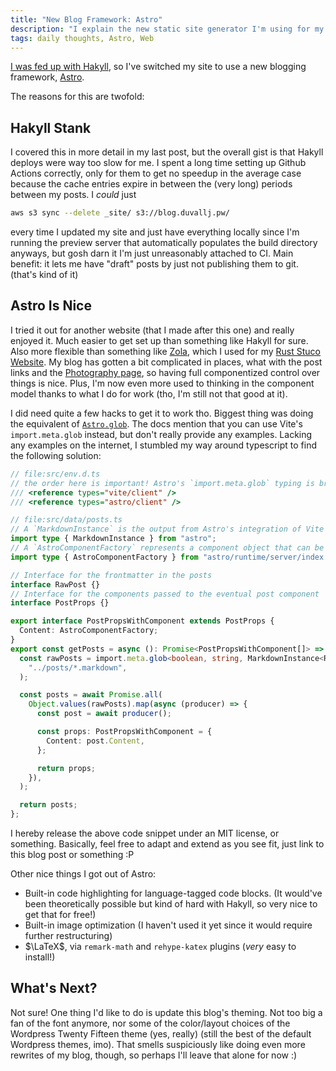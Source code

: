 ```yaml
---
title: "New Blog Framework: Astro"
description: "I explain the new static site generator I'm using for my blog, Astro, and why I'm using it over my old one, Hakyll."
tags: daily thoughts, Astro, Web
---
```


[I was fed up with Hakyll](/posts/2022-12-29-i-dont-actually-like-hakyll-that-much.html), so I've switched my site to use a new blogging framework, [Astro](https://astro.build/).

The reasons for this are twofold:

## Hakyll Stank

I covered this in more detail in my last post, but the overall gist is that Hakyll deploys were way too slow for me. I spent a long time setting up Github Actions correctly, only for them to get no speedup in the average case because the cache entries expire in between the (very long) periods between my posts. I _could_ just

```bash
aws s3 sync --delete _site/ s3://blog.duvallj.pw/
```

every time I updated my site and just have everything locally since I'm running the preview server that automatically populates the build directory anyways, but gosh darn it I'm just unreasonably attached to CI. Main benefit: it lets me have "draft" posts by just not publishing them to git. (that's kind of it)

## Astro Is Nice

I tried it out for another website (that I made after this one) and really enjoyed it. Much easier to get set up than something like Hakyll for sure. Also more flexible than something like [Zola](https://www.getzola.org/), which I used for my [Rust Stuco Website](https://old-rust-stuco.duvallj.pw). My blog has gotten a bit complicated in places, what with the post links and the [Photography page](/photography.html), so having full componentized control over things is nice. Plus, I'm now even more used to thinking in the component model thanks to what I do for work (tho, I'm still not that good at it).

I did need quite a few hacks to get it to work tho. Biggest thing was doing the equivalent of [`Astro.glob`](https://docs.astro.build/en/guides/imports/#astroglob). The docs mention that you can use Vite's `import.meta.glob` instead, but don't really provide any examples. Lacking any examples on the internet, I stumbled my way around typescript to find the following solution:

```ts
// file:src/env.d.ts
// the order here is important! Astro's `import.meta.glob` typing is broken for me :(
/// <reference types="vite/client" />
/// <reference types="astro/client" />

// file:src/data/posts.ts
// A `MarkdownInstance` is the output from Astro's integration of Vite when it imports markdown files from a glob
import type { MarkdownInstance } from "astro";
// A `AstroComponentFactory` represents a component object that can be used like `<Component />` instead of `{Component}` in the body of the Astro component it's included into. Import looks a little strange but it's fine :P
import type { AstroComponentFactory } from "astro/runtime/server/index.js";

// Interface for the frontmatter in the posts
interface RawPost {}
// Interface for the components passed to the eventual post component
interface PostProps {}

export interface PostPropsWithComponent extends PostProps {
  Content: AstroComponentFactory;
}
export const getPosts = async (): Promise<PostPropsWithComponent[]> => {
  const rawPosts = import.meta.glob<boolean, string, MarkdownInstance<RawPost>>(
    "../posts/*.markdown",
  );

  const posts = await Promise.all(
    Object.values(rawPosts).map(async (producer) => {
      const post = await producer();

      const props: PostPropsWithComponent = {
        Content: post.Content,
      };

      return props;
    }),
  );

  return posts;
};
```

I hereby release the above code snippet under an MIT license, or something. Basically, feel free to adapt and extend as you see fit, just link to this blog post or something :P

Other nice things I got out of Astro:

- Built-in code highlighting for language-tagged code blocks. (It would've been theoretically possible but kind of hard with Hakyll, so very nice to get that for free!)
- Built-in image optimization (I haven't used it yet since it would require further restructuring)
- $\LaTeX$, via `remark-math` and `rehype-katex` plugins (_very_ easy to install!)

## What's Next?

Not sure! One thing I'd like to do is update this blog's theming. Not too big a fan of the font anymore, nor some of the color/layout choices of the Wordpress Twenty Fifteen theme (yes, really) (still the best of the default Wordpress themes, imo). That smells suspiciously like doing even more rewrites of my blog, though, so perhaps I'll leave that alone for now :)
